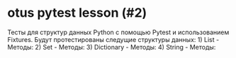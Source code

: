 # otus pytest lesson (#2)
Тесты для структур данных Python с помощью Pytest и использованием Fixtures.
Будут протестированы следущие структуры данных:
    1) List - Методы:
    2) Set - Методы:
    3) Dictionary - Методы:
    4) String - Методы:


